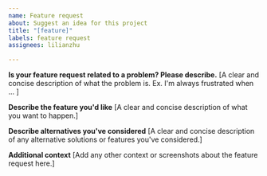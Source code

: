 ```yaml
---
name: Feature request
about: Suggest an idea for this project
title: "[feature]"
labels: feature request
assignees: lilianzhu

---
```


**Is your feature request related to a problem? Please describe.**
[A clear and concise description of what the problem is. Ex. I'm always frustrated when ... ]


**Describe the feature you'd like**
[A clear and concise description of what you want to happen.]


**Describe alternatives you've considered**
[A clear and concise description of any alternative solutions or features you've considered.]


**Additional context**
[Add any other context or screenshots about the feature request here.]
